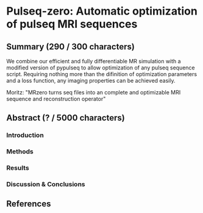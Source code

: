 # Pulseq-zero: Automatic optimization of pulseq MRI sequences


## Summary (290 / 300 characters)

We combine our efficient and fully differentiable MR simulation with a modified version of pypulseq to allow optimization of any pulseq sequence script. Requiring nothing more than the difinition of optimization parameters and a loss function, any imaging properties can be achieved easily.

Moritz:
"MRzero turns seq files into an complete and optimizable MRI sequence and reconstruction operator"


## Abstract (? / 5000 characters)

### Introduction
### Methods
### Results
### Discussion & Conclusions


## References

